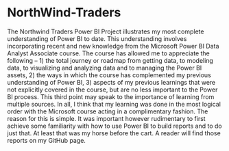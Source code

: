 # NorthWind-Traders

The Northwind Traders Power BI Project illustrates my most complete understanding of Power BI to date. This understanding involves incorporating recent and new knowledge from the Microsoft Power BI Data Analyst Associate course. The course has allowed me to appreciate the following – 1) the total journey or roadmap from getting data, to modeling data, to visualizing and analyzing data and to managing the Power BI assets, 2) the ways in which the course has complemented my previous understanding of Power BI, 3) aspects of my previous learnings that were not explicitly covered in the course, but are no less important to the Power BI process. This third point may speak to the importance of learning from multiple sources. In all, I think that my learning was done in the most logical order with the Microsoft course acting in a complimentary fashion. The reason for this is simple. It was important however rudimentary to first achieve some familiarity with how to use Power BI to build reports and to do just that. At least that was my horse before the cart. A reader will find those reports on my GitHub page. 
